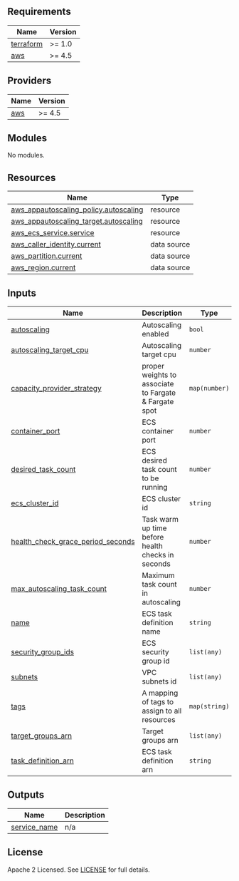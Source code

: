 ## Requirements

| Name | Version |
|------|---------|
| <a name="requirement_terraform"></a> [terraform](#requirement\_terraform) | >= 1.0 |
| <a name="requirement_aws"></a> [aws](#requirement\_aws) | >= 4.5 |

## Providers

| Name | Version |
|------|---------|
| <a name="provider_aws"></a> [aws](#provider\_aws) | >= 4.5 |

## Modules

No modules.

## Resources

| Name | Type |
|------|------|
| [aws_appautoscaling_policy.autoscaling](https://registry.terraform.io/providers/hashicorp/aws/latest/docs/resources/appautoscaling_policy) | resource |
| [aws_appautoscaling_target.autoscaling](https://registry.terraform.io/providers/hashicorp/aws/latest/docs/resources/appautoscaling_target) | resource |
| [aws_ecs_service.service](https://registry.terraform.io/providers/hashicorp/aws/latest/docs/resources/ecs_service) | resource |
| [aws_caller_identity.current](https://registry.terraform.io/providers/hashicorp/aws/latest/docs/data-sources/caller_identity) | data source |
| [aws_partition.current](https://registry.terraform.io/providers/hashicorp/aws/latest/docs/data-sources/partition) | data source |
| [aws_region.current](https://registry.terraform.io/providers/hashicorp/aws/latest/docs/data-sources/region) | data source |

## Inputs

| Name | Description | Type | Default | Required |
|------|-------------|------|---------|:--------:|
| <a name="input_autoscaling"></a> [autoscaling](#input\_autoscaling) | Autoscaling enabled | `bool` | n/a | yes |
| <a name="input_autoscaling_target_cpu"></a> [autoscaling\_target\_cpu](#input\_autoscaling\_target\_cpu) | Autoscaling target cpu | `number` | `70` | no |
| <a name="input_capacity_provider_strategy"></a> [capacity\_provider\_strategy](#input\_capacity\_provider\_strategy) | proper weights to associate to Fargate & Fargate spot | `map(number)` | n/a | yes |
| <a name="input_container_port"></a> [container\_port](#input\_container\_port) | ECS container port | `number` | n/a | yes |
| <a name="input_desired_task_count"></a> [desired\_task\_count](#input\_desired\_task\_count) | ECS desired task count to be running | `number` | n/a | yes |
| <a name="input_ecs_cluster_id"></a> [ecs\_cluster\_id](#input\_ecs\_cluster\_id) | ECS cluster id | `string` | n/a | yes |
| <a name="input_health_check_grace_period_seconds"></a> [health\_check\_grace\_period\_seconds](#input\_health\_check\_grace\_period\_seconds) | Task warm up time before health checks in seconds | `number` | `0` | no |
| <a name="input_max_autoscaling_task_count"></a> [max\_autoscaling\_task\_count](#input\_max\_autoscaling\_task\_count) | Maximum task count in autoscaling | `number` | `5` | no |
| <a name="input_name"></a> [name](#input\_name) | ECS task definition name | `string` | n/a | yes |
| <a name="input_security_group_ids"></a> [security\_group\_ids](#input\_security\_group\_ids) | ECS security group id | `list(any)` | n/a | yes |
| <a name="input_subnets"></a> [subnets](#input\_subnets) | VPC subnets id | `list(any)` | n/a | yes |
| <a name="input_tags"></a> [tags](#input\_tags) | A mapping of tags to assign to all resources | `map(string)` | `{}` | no |
| <a name="input_target_groups_arn"></a> [target\_groups\_arn](#input\_target\_groups\_arn) | Target groups arn | `list(any)` | `[]` | no |
| <a name="input_task_definition_arn"></a> [task\_definition\_arn](#input\_task\_definition\_arn) | ECS task definition arn | `string` | n/a | yes |

## Outputs

| Name | Description |
|------|-------------|
| <a name="output_service_name"></a> [service\_name](#output\_service\_name) | n/a |

## License

Apache 2 Licensed. See [LICENSE](https://github.com/TechHoldingLLC/terraform-aws-ecs-service/blob/main/LICENSE) for full details.